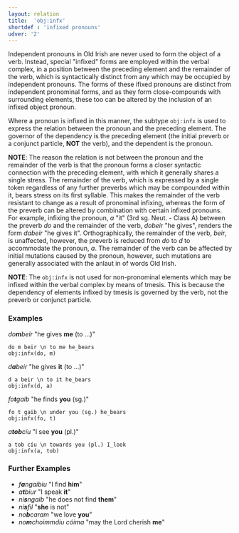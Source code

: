 ```yaml
---
layout: relation
title:  'obj:infx'
shortdef : 'infixed pronouns'
udver: '2'
---
```


Independent pronouns in Old Irish are never used to form the object of a verb. Instead, special "infixed" forms are employed within the verbal complex, in a position between the preceding element and the remainder of the verb, which is syntactically distinct from any which may be occupied by independent pronouns. The forms of these ifixed pronouns are distinct from independent pronominal forms, and as they form close-compounds with surrounding elements, these too can be altered by the inclusion of an infixed object pronoun.

Where a pronoun is infixed in this manner, the subtype `obj:infx` is used to express the relation between the pronoun and the preceding element. The governor of the dependency is the preceding element (the initial preverb or a conjunct particle, <b>NOT</b> the verb), and the dependent is the pronoun.

<b>NOTE</b>: The reason the relation is not between the pronoun and the remainder of the verb is that the pronoun forms a closer syntactic connection with the preceding element, with which it generally shares a single stress. The remainder of the verb, which is expressed by a single token regardless of any further preverbs which may be compounded within it, bears stress on its first syllable. This makes the remainder of the verb resistant to change as a result of pronominal infixing, whereas the form of the preverb can be altered by combination with certain infixed pronouns. For example, infixing the pronoun, _a_ "it" (3rd sg. Neut. - Class A) between the preverb _do_ and the remainder of the verb, _dobeir_ "he gives", renders the form _dabeir_ "he gives it". Orthographically, the remainder of the verb, _beir_, is unaffected, however, the preverb is reduced from _do_ to _d_ to accommodate the pronoun, _a_. The remainder of the verb can be affected by initial mutations caused by the pronoun, however, such mutations are generally associated with the anlaut in of words Old Irish.

<b>NOTE</b>: The `obj:infx` is not used for non-pronominal elements which may be infixed within the verbal complex by means of tmesis. This is because the dependency of elements infixed by tmesis is governed by the verb, not the preverb or conjunct particle.

### Examples

_do<b>m</b>beir_ "he gives <b>me</b> (to ...)"

~~~ sdparse
do m beir \n to me he_bears
obj:infx(do, m)
~~~

_d<b>a</b>beir_ "he gives <b>it</b> (to ...)"

~~~ sdparse
d a beir \n to it he_bears
obj:infx(d, a)
~~~

_fo<b>t</b>gaib_ "he finds <b>you</b> (sg.)"

~~~ sdparse
fo t gaib \n under you (sg.) he_bears
obj:infx(fo, t)
~~~

_a<b>tob</b>cíu_ "I see <b>you</b> (pl.)"

~~~ sdparse
a tob cíu \n towards you (pl.) I_look
obj:infx(a, tob)
~~~

### Further Examples

* _f<b>a</b>ngaibiu_ "I find <b>him</b>"
* _a<b>t</b>biur_ "I speak <b>it</b>"
* _ní<b>s</b>ngaib_ "he does not find <b>them</b>"
* _ní<b>s</b>fil_ "<b>she</b> is not"
* _no<b>b</b>caram_ "we love <b>you</b>"
* _no<b>m</b>choimmdiu cóima_ "may the Lord cherish <b>me</b>"
